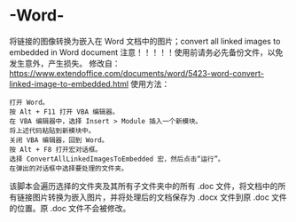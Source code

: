 # -Word-
将链接的图像转换为嵌入在 Word 文档中的图片；convert all linked images to embedded in Word document
注意！！！！！使用前请务必先备份文件，以免发生意外，产生损失。
修改自：https://www.extendoffice.com/documents/word/5423-word-convert-linked-image-to-embedded.html
使用方法：

    打开 Word。
    按 Alt + F11 打开 VBA 编辑器。
    在 VBA 编辑器中，选择 Insert > Module 插入一个新模块。
    将上述代码粘贴到新模块中。
    关闭 VBA 编辑器，回到 Word。
    按 Alt + F8 打开宏对话框。
    选择 ConvertAllLinkedImagesToEmbedded 宏，然后点击“运行”。
    在弹出的对话框中选择要处理的文件夹。

该脚本会遍历选择的文件夹及其所有子文件夹中的所有 .doc 文件，将文档中的所有链接图片转换为嵌入图片，并将处理后的文档保存为 .docx 文件到原 .doc 文件的位置。原 .doc 文件不会被修改。
